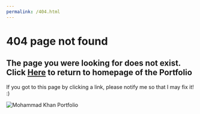 ```yaml
---
permalink: /404.html
---
```

# 404 page not found

## The page you were looking for does not exist. Click <a href="index.html">Here</a> to return to homepage of the Portfolio

If you got to this page by clicking a link, please notify me so that I may fix it! :)

![Mohammad Khan Portfolio](/mo-imagees/profile_circle.png "Mohammad Khan")
